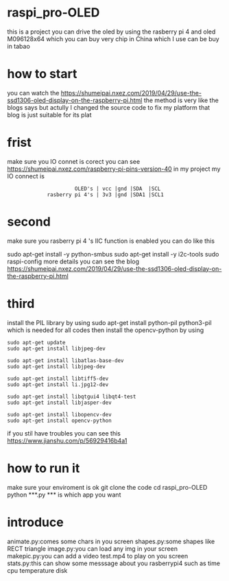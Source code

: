 # raspi_pro-OLED
this is a project you can drive the oled by using the rasberry pi 4 and oled M096128x64 which you can buy very chip in China
which I use can be buy in tabao 
# how to start
you can watch the https://shumeipai.nxez.com/2019/04/29/use-the-ssd1306-oled-display-on-the-raspberry-pi.html 
the method is very like the blogs says but actully I changed the source code to fix my platform 
that blog is just suitable for its plat
# frist
make sure you IO connet is corect you can see https://shumeipai.nxez.com/raspberry-pi-pins-version-40 
in my project my IO connect is 

                          OLED's | vcc |gnd |SDA  |SCL
                 rasberry pi 4's | 3v3 |gnd |SDA1 |SCL1
# second
make sure you rasberry pi 4 's IIC function is enabled 
you can do like this

   sudo apt-get install -y python-smbus
   sudo apt-get install -y i2c-tools
   sudo raspi-config
more details you can see the blog https://shumeipai.nxez.com/2019/04/29/use-the-ssd1306-oled-display-on-the-raspberry-pi.html
# third
install the PIL library by using 
  sudo apt-get install python-pil python3-pil 
which is needed for all codes
then
install the opencv-python by using
    
    sudo apt-get update
    sudo apt-get install libjpeg-dev
    
    sudo apt-get install libatlas-base-dev
    sudo apt-get install libjpeg-dev
    
    sudo apt-get install libtiff5-dev
    sudo apt-get install li.jpg12-dev
    
    sudo apt-get install libqtgui4 libqt4-test
    sudo apt-get install libjasper-dev

    sudo apt-get install libopencv-dev
    sudo apt-get install opencv-python

if you stil have troubles you can see this https://www.jianshu.com/p/56929416b4a1

# how to run it
make sure your enviroment is ok
git clone the code 
cd raspi_pro-OLED
python ***.py
*** is which app you want 
# introduce
animate.py:comes some chars in you screen
shapes.py:some shapes like RECT triangle 
image.py:you can load any img in your screen 
makepic.py:you can add a video test.mp4 to play on you screen
stats.py:this can show some messsage about you rasberrypi4 such as time cpu temperature disk
 
